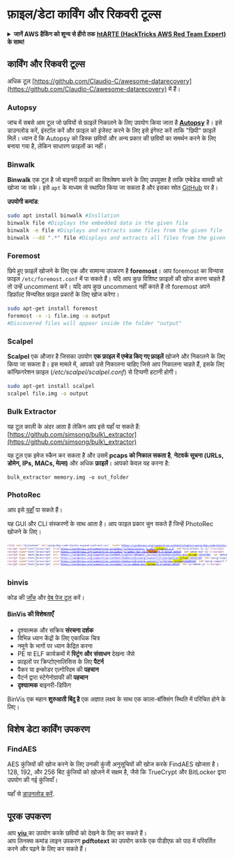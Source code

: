 # फ़ाइल/डेटा कार्विंग और रिकवरी टूल्स

<details>

<summary><strong>जानें AWS हैकिंग को शून्य से हीरो तक</strong> <a href="https://training.hacktricks.xyz/courses/arte"><strong>htARTE (HackTricks AWS Red Team Expert)</strong></a><strong> के साथ!</strong></summary>

HackTricks का समर्थन करने के अन्य तरीके:

* अगर आप अपनी **कंपनी का विज्ञापन HackTricks में देखना चाहते हैं** या **HackTricks को PDF में डाउनलोड करना चाहते हैं** तो [**सब्सक्रिप्शन प्लान्स देखें**](https://github.com/sponsors/carlospolop)!
* [**आधिकारिक PEASS और HackTricks स्वैग**](https://peass.creator-spring.com) प्राप्त करें
* हमारे विशेष [**NFTs**](https://opensea.io/collection/the-peass-family) कलेक्शन, [**The PEASS Family**](https://opensea.io/collection/the-peass-family) खोजें
* **शामिल हों** 💬 [**डिस्कॉर्ड समूह**](https://discord.gg/hRep4RUj7f) या [**टेलीग्राम समूह**](https://t.me/peass) और **हमें** **ट्विटर** 🐦 [**@hacktricks\_live**](https://twitter.com/hacktricks\_live)** पर फॉलो** करें।
* **अपने हैकिंग ट्रिक्स साझा करें, HackTricks** और [**HackTricks Cloud**](https://github.com/carlospolop/hacktricks-cloud) github repos में PRs सबमिट करके।

</details>

## कार्विंग और रिकवरी टूल्स

अधिक टूल [https://github.com/Claudio-C/awesome-datarecovery](https://github.com/Claudio-C/awesome-datarecovery) में हैं।

### Autopsy

जांच में सबसे आम टूल जो छवियों से फ़ाइलें निकालने के लिए उपयोग किया जाता है [**Autopsy**](https://www.autopsy.com/download/) है। इसे डाउनलोड करें, इंस्टॉल करें और फ़ाइल को इंजेस्ट करने के लिए इसे इंगेस्ट करें ताकि "छिपी" फ़ाइलें मिलें। ध्यान दें कि Autopsy को डिस्क छवियों और अन्य प्रकार की छवियों का समर्थन करने के लिए बनाया गया है, लेकिन साधारण फ़ाइलों का नहीं।

### Binwalk <a href="#binwalk" id="binwalk"></a>

**Binwalk** एक टूल है जो बाइनरी फ़ाइलों का विश्लेषण करने के लिए उपयुक्त है ताकि एम्बेडेड सामग्री को खोजा जा सके। इसे `apt` के माध्यम से स्थापित किया जा सकता है और इसका स्रोत [GitHub](https://github.com/ReFirmLabs/binwalk) पर है।

**उपयोगी कमांड**:
```bash
sudo apt install binwalk #Insllation
binwalk file #Displays the embedded data in the given file
binwalk -e file #Displays and extracts some files from the given file
binwalk --dd ".*" file #Displays and extracts all files from the given file
```
### Foremost

छिपे हुए फ़ाइलें खोजने के लिए एक और सामान्य उपकरण है **foremost**। आप foremost का विन्यास फ़ाइल `/etc/foremost.conf` में पा सकते हैं। यदि आप कुछ विशिष्ट फ़ाइलों की खोज करना चाहते हैं तो उन्हें uncomment करें। यदि आप कुछ uncomment नहीं करते हैं तो foremost अपने डिफ़ॉल्ट विन्यसित फ़ाइल प्रकारों के लिए खोज करेगा।
```bash
sudo apt-get install foremost
foremost -v -i file.img -o output
#Discovered files will appear inside the folder "output"
```
### **Scalpel**

**Scalpel** एक औजार है जिसका उपयोग **एक फ़ाइल में एम्बेड किए गए फ़ाइलें** खोजने और निकालने के लिए किया जा सकता है। इस मामले में, आपको उसे निकालना चाहिए जिसे आप निकालना चाहते हैं, इसके लिए कॉन्फ़िगरेशन फ़ाइल (_/etc/scalpel/scalpel.conf_) से टिप्पणी हटानी होगी।
```bash
sudo apt-get install scalpel
scalpel file.img -o output
```
### Bulk Extractor

यह टूल काली के अंदर आता है लेकिन आप इसे यहाँ पा सकते हैं: [https://github.com/simsong/bulk\_extractor](https://github.com/simsong/bulk\_extractor)

यह टूल एक इमेज स्कैन कर सकता है और उसमें **pcaps को निकाल सकता है**, **नेटवर्क सूचना (URLs, डोमेन, IPs, MACs, मेल्स)** और अधिक **फ़ाइलें**। आपको केवल यह करना है:
```
bulk_extractor memory.img -o out_folder
```
### PhotoRec

आप इसे [यहाँ](https://www.cgsecurity.org/wiki/TestDisk\_Download) पा सकते हैं।

यह GUI और CLI संस्करणों के साथ आता है। आप फाइल प्रकार चुन सकते हैं जिन्हें PhotoRec खोजने के लिए।

![](<../../../.gitbook/assets/image (524).png>)

### binvis

कोड की [जाँच](https://code.google.com/archive/p/binvis/) और [वेब पेज टूल](https://binvis.io/#/) करें।

#### BinVis की विशेषताएँ

* दृश्यात्मक और सक्रिय **संरचना दर्शक**
* विभिन्न ध्यान केंद्रों के लिए एकाधिक चित्र
* नमूने के भागों पर ध्यान केंद्रित करना
* PE या ELF कार्यक्रमों में **स्ट्रिंग और संसाधन** देखना जैसे
* फ़ाइलों पर क्रिप्टोएनालिसिस के लिए **पैटर्न**
* पैकर या इन्कोडर एल्गोरिदम की **पहचान**
* पैटर्न द्वारा स्टेगेनोग्राफी की **पहचान**
* **दृश्यात्मक** बाइनरी-डिफिंग

BinVis एक महान **शुरुआती बिंदु है** एक अज्ञात लक्ष्य के साथ एक काला-बॉक्सिंग स्थिति में परिचित होने के लिए।

## विशेष डेटा कार्विंग उपकरण

### FindAES

AES कुंजियों की खोज करने के लिए उनकी कुंजी अनुसूचियों की खोज करके FindAES खोजता है। 128, 192, और 256 बिट कुंजियों को खोजने में सक्षम है, जैसे कि TrueCrypt और BitLocker द्वारा उपयोग की गई कुंजियाँ।

यहाँ से [डाउनलोड करें](https://sourceforge.net/projects/findaes/).

## पूरक उपकरण

आप [**viu** ](https://github.com/atanunq/viu) का उपयोग करके छवियों को देखने के लिए कर सकते हैं।\
आप लिनक्स कमांड लाइन उपकरण **pdftotext** का उपयोग करके एक पीडीएफ को पाठ में परिवर्तित करने और पढ़ने के लिए कर सकते हैं।
